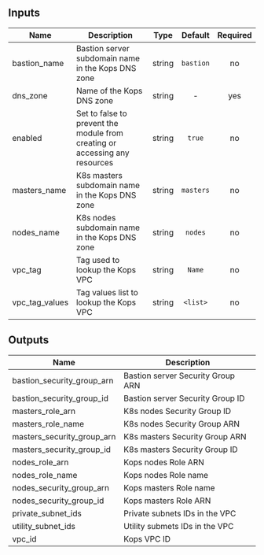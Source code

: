 
## Inputs

| Name | Description | Type | Default | Required |
|------|-------------|:----:|:-----:|:-----:|
| bastion_name | Bastion server subdomain name in the Kops DNS zone | string | `bastion` | no |
| dns_zone | Name of the Kops DNS zone | string | - | yes |
| enabled | Set to false to prevent the module from creating or accessing any resources | string | `true` | no |
| masters_name | K8s masters subdomain name in the Kops DNS zone | string | `masters` | no |
| nodes_name | K8s nodes subdomain name in the Kops DNS zone | string | `nodes` | no |
| vpc_tag | Tag used to lookup the Kops VPC | string | `Name` | no |
| vpc_tag_values | Tag values list to lookup the Kops VPC | string | `<list>` | no |

## Outputs

| Name | Description |
|------|-------------|
| bastion_security_group_arn | Bastion server Security Group ARN |
| bastion_security_group_id | Bastion server Security Group ID |
| masters_role_arn | K8s nodes Security Group ID |
| masters_role_name | K8s nodes Security Group ARN |
| masters_security_group_arn | K8s masters Security Group ARN |
| masters_security_group_id | K8s masters Security Group ID |
| nodes_role_arn | Kops nodes Role ARN |
| nodes_role_name | Kops nodes Role name |
| nodes_security_group_arn | Kops masters Role name |
| nodes_security_group_id | Kops masters Role ARN |
| private_subnet_ids | Private subnets IDs in the VPC |
| utility_subnet_ids | Utility submets IDs in the VPC |
| vpc_id | Kops VPC ID |

